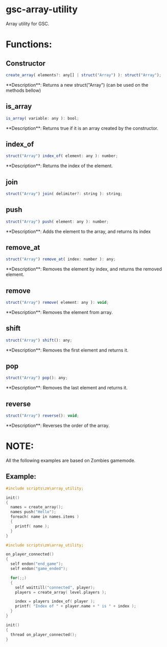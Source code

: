 # gsc-array-utility
Array utility for GSC.

# Functions:
## Constructor
```js
create_array( elements?: any[] | struct("Array") ): struct("Array");
```
<p>**Description**: Returns a new struct("Array") (can be used on the methods bellow)</p>

## is_array
```js
is_array( variable: any ): bool;
```
<p>**Description**: Returns true if it is an array created by the constructor.</p>

## index_of
```js
struct("Array") index_of( element: any ): number;
```
<p>**Description**: Returns the index of the element.</p>

## join
```js
struct("Array") join( delimiter?: string ): string;
```

## push
```js
struct("Array") push( element: any ): number;
```
<p>**Description**: Adds the element to the array, and returns its index</p>

## remove_at
```js
struct("Array") remove_at( index: number ): any;
```
<p>**Description**: Removes the element by index, and returns the removed element.</p>

## remove
```js
struct("Array") remove( element: any ): void;
```
<p>**Description**: Removes the element from array.</p>

## shift
```js
struct("Array") shift(): any;
```
<p>**Description**: Removes the first element and returns it.</p>

## pop
```js
struct("Array") pop(): any;
```
<p>**Description**: Removes the last element and returns it.</p>

## reverse
```js
struct("Array") reverse(): void;
```
<p>**Description**: Reverses the order of the array.</p>

# NOTE:
<p>All the following examples are based on Zombies gamemode.</p>

## Example:
```cpp
#include scripts\zm\array_utility;

init()
{
  names = create_array();
  names push("Hello");
  foreach( name in names.items )
  {
    printf( name );
  }
}
```
```cpp
#include scripts\zm\array_utility;

on_player_connected()
{
  self endon("end_game");
  self endon("game_ended");

  for(;;)
  {
    self waittill("connected", player);
    players = create_array( level.players );

    index = players index_of( player );
    printf( "Index of " + player.name + " is " + index );
  }
}

init()
{
  thread on_player_connected();
}
```
